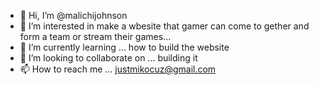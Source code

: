 - 👋 Hi, I’m @malichijohnson
- 👀 I’m interested in make a wbesite that gamer can come to gether and form a team or stream their games...
- 🌱 I’m currently learning ... how to build the website
- 💞️ I’m looking to collaborate on ... building it 
- 📫 How to reach me ... justmikocuz@gmail.com

<!---
malichijohnson/malichijohnson is a ✨ special ✨ repository because its `README.md` (this file) appears on your GitHub profile.
You can click the Preview link to take a look at your changes.
--->
